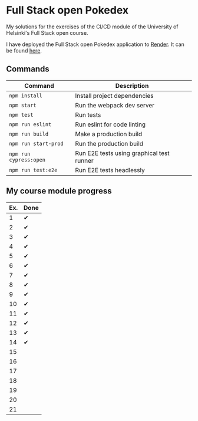 # Full Stack open Pokedex

My solutions for the exercises of the CI/CD module of the University of Helsinki's Full Stack open course.

I have deployed the Full Stack open Pokedex application to [Render](https://render.com/). It can be found [here](https://fso-pokedex-2j2j.onrender.com).

## Commands

| Command                | Description                               |
|------------------------|-------------------------------------------|
| `npm install`          | Install project dependencies              |
| `npm start`            | Run the webpack dev server                |
| `npm test`             | Run tests                                 |
| `npm run eslint`       | Run eslint for code linting               |
| `npm run build`        | Make a production build                   |
| `npm run start-prod`   | Run the production build                  |
| `npm run cypress:open` | Run E2E tests using graphical test runner |
| `npm run test:e2e`     | Run E2E tests headlessly                  |

## My course module progress

| Ex. | Done |
|-----|------|
| 1   | ✔    |
| 2   | ✔    |
| 3   | ✔    |
| 4   | ✔    |
| 5   | ✔    |
| 6   | ✔    |
| 7   | ✔    |
| 8   | ✔    |
| 9   | ✔    |
| 10  | ✔    |
| 11  | ✔    |
| 12  | ✔    |
| 13  | ✔    |
| 14  | ✔    |
| 15  |      |
| 16  |      |
| 17  |      |
| 18  |      |
| 19  |      |
| 20  |      |
| 21  |      |
